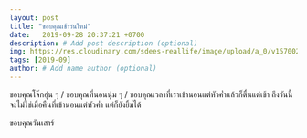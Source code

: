 ```yaml
---
layout: post
title: "ขอบคุณเช้าวันใหม่"
date:   2019-09-28 20:37:21 +0700
description: # Add post description (optional)
img: https://res.cloudinary.com/sdees-reallife/image/upload/a_0/v1570024506/IMG_9103.jpg # Add image post (optional)
tags: [2019-09]
author: # Add name author (optional)
---
```

ขอบคุณโจ๊กอุ่น ๆ / ขอบคุณที่นอนนุ่ม ๆ / ขอบคุณเวลาที่เราเข้านอนแต่หัวค่ำแล้วก็ตื่นแต่เช้า ถึงวันนี้จะไม่ใช่เมื่อคืนที่เข้านอนแต่หัวค่ำ แต่ก็ยังยิ้มได้

<i class="fa fa-child" style="color:plum"></i>

ขอบคุณวันเสาร์
